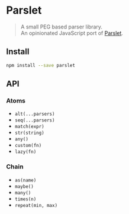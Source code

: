 # Parslet

> A small PEG based parser library.  
> An opinionated JavaScript port of [Parslet][parslet-gh].

[parslet-gh]: https://github.com/kschiess/parslet/

## Install

```sh
npm install --save parslet
```

## API

### Atoms

- `alt(...parsers)`
- `seq(...parsers)`
- `match(expr)`
- `str(string)`
- `any()`
- `custom(fn)`
- `lazy(fn)`

### Chain

- `as(name)`
- `maybe()`
- `many()`
- `times(n)`
- `repeat(min, max)`
